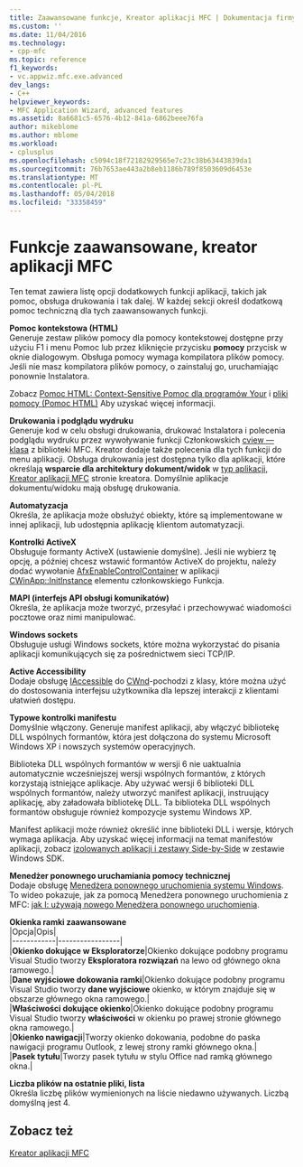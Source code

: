```yaml
---
title: Zaawansowane funkcje, Kreator aplikacji MFC | Dokumentacja firmy Microsoft
ms.custom: ''
ms.date: 11/04/2016
ms.technology:
- cpp-mfc
ms.topic: reference
f1_keywords:
- vc.appwiz.mfc.exe.advanced
dev_langs:
- C++
helpviewer_keywords:
- MFC Application Wizard, advanced features
ms.assetid: 8a6681c5-6576-4b12-841a-6862beee76fa
author: mikeblome
ms.author: mblome
ms.workload:
- cplusplus
ms.openlocfilehash: c5094c18f72182929565e7c23c38b63443839da1
ms.sourcegitcommit: 76b7653ae443a2b8eb1186b789f8503609d6453e
ms.translationtype: MT
ms.contentlocale: pl-PL
ms.lasthandoff: 05/04/2018
ms.locfileid: "33358459"
---
```

# <a name="advanced-features-mfc-application-wizard"></a>Funkcje zaawansowane, kreator aplikacji MFC
Ten temat zawiera listę opcji dodatkowych funkcji aplikacji, takich jak pomoc, obsługa drukowania i tak dalej. W każdej sekcji określ dodatkową pomoc techniczną dla tych zaawansowanych funkcji.  
  
 **Pomoc kontekstowa (HTML)**  
 Generuje zestaw plików pomocy dla pomocy kontekstowej dostępne przy użyciu F1 i menu Pomoc lub przez kliknięcie przycisku **pomocy** przycisk w oknie dialogowym. Obsługa pomocy wymaga kompilatora plików pomocy. Jeśli nie masz kompilatora plików pomocy, o zainstaluj go, uruchamiając ponownie Instalatora.  
  
 Zobacz [Pomoc HTML: Context-Sensitive Pomoc dla programów Your](../../mfc/html-help-context-sensitive-help-for-your-programs.md) i [pliki pomocy (Pomoc HTML)](../../ide/help-files-html-help.md) Aby uzyskać więcej informacji.  
  
 **Drukowania i podglądu wydruku**  
 Generuje kod w celu obsługi drukowania, drukować Instalatora i polecenia podglądu wydruku przez wywoływanie funkcji Członkowskich [cview — klasa](../../mfc/reference/cview-class.md) z biblioteki MFC. Kreator dodaje także polecenia dla tych funkcji do menu aplikacji. Obsługa drukowania jest dostępna tylko dla aplikacji, które określają **wsparcie dla architektury dokument/widok** w [typ aplikacji, Kreator aplikacji MFC](../../mfc/reference/application-type-mfc-application-wizard.md) stronie kreatora. Domyślnie aplikacje dokumentu/widoku mają obsługę drukowania.  
  
 **Automatyzacja**  
 Określa, że aplikacja może obsłużyć obiekty, które są implementowane w innej aplikacji, lub udostępnia aplikację klientom automatyzacji.  
  
 **Kontrolki ActiveX**  
 Obsługuje formanty ActiveX (ustawienie domyślne). Jeśli nie wybierz tę opcję, a później chcesz wstawić formantów ActiveX do projektu, należy dodać wywołanie [AfxEnableControlContainer](ole-initialization.md#afxenablecontrolcontainer) w aplikacji [CWinApp::InitInstance](../../mfc/reference/cwinapp-class.md#initinstance) elementu członkowskiego Funkcja.  
  
 **MAPI (interfejs API obsługi komunikatów)**  
 Określa, że aplikacja może tworzyć, przesyłać i przechowywać wiadomości pocztowe oraz nimi manipulować.  
  
 **Windows sockets**  
 Obsługuje usługi Windows sockets, które można wykorzystać do pisania aplikacji komunikujących się za pośrednictwem sieci TCP/IP.  
  
 **Active Accessibility**  
 Dodaje obsługę [IAccessible](http://msdn.microsoft.com/library/windows/desktop/dd318466) do [CWnd](../../mfc/reference/cwnd-class.md)-pochodzi z klasy, które można użyć do dostosowania interfejsu użytkownika dla lepszej interakcji z klientami ułatwień dostępu.  
  
 **Typowe kontrolki manifestu**  
 Domyślnie włączony. Generuje manifest aplikacji, aby włączyć bibliotekę DLL wspólnych formantów, która jest dołączona do systemu Microsoft Windows XP i nowszych systemów operacyjnych.  
  
 Biblioteka DLL wspólnych formantów w wersji 6 nie uaktualnia automatycznie wcześniejszej wersji wspólnych formantów, z których korzystają istniejące aplikacje. Aby używać wersji 6 biblioteki DLL wspólnych formantów, należy utworzyć manifest aplikacji, instruujący aplikację, aby załadowała bibliotekę DLL. Ta biblioteka DLL wspólnych formantów obsługuje również kompozycje systemu Windows XP.  
  
 Manifest aplikacji może również określić inne biblioteki DLL i wersje, których wymaga aplikacja. Aby uzyskać więcej informacji na temat manifestów aplikacji, zobacz [izolowanych aplikacji i zestawy Side-by-Side](http://msdn.microsoft.com/library/dd408052) w zestawie Windows SDK.  
  
 **Menedżer ponownego uruchamiania pomocy technicznej**  
 Dodaje obsługę [Menedżera ponownego uruchomienia systemu Windows](http://msdn.microsoft.com/library/windows/desktop/aa373680\(v=vs.85\).aspx). To wideo pokazuje, jak za pomocą Menedżera ponownego uruchomienia z MFC: [jak I: używają nowego Menedżera ponownego uruchomienia](http://msdn.microsoft.com/vstudio/ee886407).  
  
 **Okienka ramki zaawansowane**  
 |Opcja|Opis|  
|------------|-----------------|  
|**Okienko dokujące w Eksploratorze**|Okienko dokujące podobny programu Visual Studio tworzy **Eksploratora rozwiązań** na lewo od głównego okna ramowego.|  
|**Dane wyjściowe dokowania ramki**|Okienko dokujące podobny programu Visual Studio tworzy **dane wyjściowe** okienko, w którym znajduje się w obszarze głównego okna ramowego.|  
|**Właściwości dokujące okienko**|Okienko dokujące podobny programu Visual Studio tworzy **właściwości** w okienku po prawej stronie głównego okna ramowego.|  
|**Okienko nawigacji**|Tworzy okienko dokowania, podobne do paska nawigacji programu Outlook, z lewej strony ramki głównego okna.|  
|**Pasek tytułu**|Tworzy pasek tytułu w stylu Office nad ramką głównego okna.|  
  
 **Liczba plików na ostatnie pliki, lista**  
 Określa liczbę plików wymienionych na liście niedawno używanych. Liczbą domyślną jest 4.  
  
## <a name="see-also"></a>Zobacz też  
 [Kreator aplikacji MFC](../../mfc/reference/mfc-application-wizard.md)

